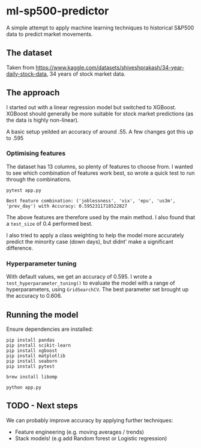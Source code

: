 # ml-sp500-predictor

A simple attempt to apply machine learning techniques to historical S&P500 data to predict market movements.

## The dataset
Taken from https://www.kaggle.com/datasets/shiveshprakash/34-year-daily-stock-data, 34 years of stock market data.

## The approach
I started out with a linear regression model but switched to XGBoost. XGBoost should generally be more suitable for stock market predictions
(as the data is highly non-linear).

A basic setup yeilded an accuracy of around .55. A few changes got this up to .595

### Optimising features
The dataset has 13 columns, so plenty of features to choose from. I wanted to see which combination of features work best, so wrote a quick test
to run through the combinations.

```
pytest app.py
```

```Best feature combination: ('joblessness', 'vix', 'epu', 'us3m', 'prev_day') with Accuracy: 0.5952311718522827```

The above features are therefore used by the main method. I also found that a `test_size` of 0.4 performed best.

I also tried to apply a class weighting to help the model more accurately predict the minority case (down days), but didnt' make
a significant difference.

### Hyperparameter tuning

With default values, we get an accuracy of 0.595. I wrote a `test_hyperparameter_tuning()` to evaluate the model with a range of hyperparameters,
using `GridSearchCV`. The best parameter set brought up the accuracy to 0.606.

## Running the model

Ensure dependencies are installed:

```
pip install pandas
pip install scikit-learn
pip install xgboost
pip install matplotlib
pip install seaborn
pip install pytest

brew install libomp
```

```
python app.py
```

## TODO - Next steps

We can probably improve accuracy by applying further techniques:

- Feature engineering (e.g. moving averages / trends)
- Stack models! (e.g add Random forest or Logistic regression)
